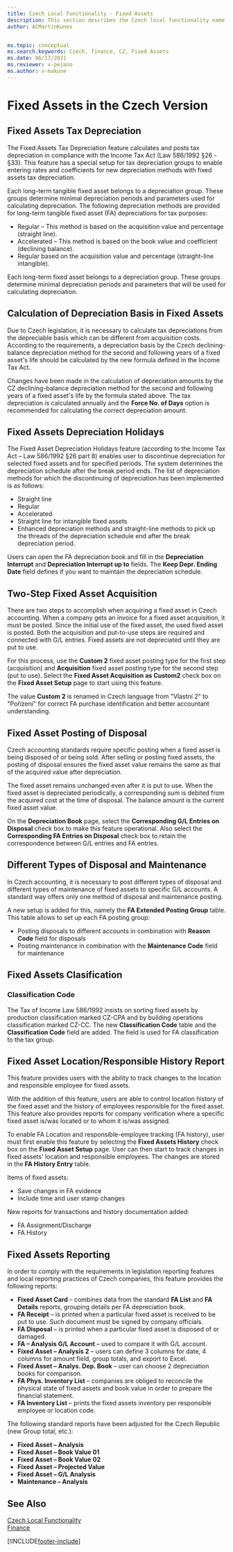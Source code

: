 ```yaml
---
title: Czech Local Functionality - Fixed Assets
description: This section describes the Czech local functionality namely the Fixed Assets Tax Depreciation feature.
author: ACMartinKunes


ms.topic: conceptual
ms.search.keywords: Czech, finance, CZ, Fixed Assets
ms.date: 06/17/2021
ms.reviewer: v-pejano
ms.author: v-makune
---
```


# Fixed Assets in the Czech Version

## Fixed Assets Tax Depreciation

The Fixed Assets Tax Depreciation feature calculates and posts tax depreciation in compliance with the Income Tax Act (Law 586/1992 §26 - §33). This feature has a special setup for tax depreciation groups to enable entering rates and coefficients for new depreciation methods with fixed assets tax depreciation.

Each long-term tangible fixed asset belongs to a depreciation group. These groups determine minimal depreciation periods and parameters used for calculating depreciation. The following depreciation methods are provided for long-term tangible fixed asset (FA) depreciations for tax purposes:

- Regular – This method is based on the acquisition value and percentage (straight line).
- Accelerated – This method is based on the book value and coefficient (declining balance).
- Regular based on the acquisition value and percentage (straight-line intangible).

Each long-term fixed asset belongs to a depreciation group. These groups determine minimal depreciation periods and parameters that will be used for calculating depreciation.

## Calculation of Depreciation Basis in Fixed Assets

Due to Czech legislation, it is necessary to calculate tax depreciations from the depreciable basis which can be different from acquisition costs. According to the requirements, a depreciation basis by the Czech declining-balance depreciation method for the second and following years of a fixed asset's life should be calculated by the new formula defined in the Income Tax Act.

Changes have been made in the calculation of depreciation amounts by the CZ declining-balance depreciation method for the second and following years of a fixed asset's life by the formula stated above. The tax depreciation is calculated annually and the **Force No. of Days** option is recommended for calculating the correct depreciation amount.

## Fixed Assets Depreciation Holidays

The Fixed Asset Depreciation Holidays feature (according to the Income Tax Act – Law 586/1992 §26 part 8) enables user to discontinue depreciation for selected fixed assets and for specified periods. The system determines the depreciation schedule after the break period ends.
The list of depreciation methods for which the discontinuing of depreciation has been implemented is as follows:

- Straight line
- Regular
- Accelerated
- Straight line for intangible fixed assets
- Enhanced depreciation methods and straight-line methods to pick up the threads of the depreciation schedule end after the break depreciation period.  

Users can open the FA depreciation book and fill in the **Depreciation Interrupt** and **Depreciation Interrupt up to** fields. The **Keep Depr. Ending Date** field defines if you want to maintain the depreciation schedule.

## Two-Step Fixed Asset Acquisition

There are two steps to accomplish when acquiring a fixed asset in Czech accounting. When a company gets an invoice for a fixed asset acquisition, it must be posted. Since the initial use of the fixed asset, the used fixed asset is posted. Both the acquisition and put-to-use steps are required and connected with G/L entries. Fixed assets are not depreciated until they are put to use.

For this process, use the **Custom 2** fixed asset posting type for the first step (acquisition) and **Acquisition** fixed asset posting type for the second step (put to use). Select the **Fixed Asset Acquisition as Custom2** check box on the **Fixed Asset Setup** page to start using this feature.

The value **Custom 2** is renamed in Czech language from "Vlastní 2" to "Pořízení" for correct FA purchase identification and better accountant understanding.

## Fixed Asset Posting of Disposal

Czech accounting standards require specific posting when a fixed asset is being disposed of or being sold. After selling or posting fixed assets, the posting of disposal ensures the fixed asset value remains the same as that of the acquired value after depreciation.

The fixed asset remains unchanged even after it is put to use. When the fixed asset is depreciated periodically, a corresponding sum is debited from the acquired cost at the time of disposal. The balance amount is the current fixed asset value.

On the **Depreciation Book** page, select the **Corresponding G/L Entries on Disposal** check box to make this feature operational. Also select the **Corresponding FA Entries on Disposal** check box to retain the correspondence between G/L entries and FA entries.  

## Different Types of Disposal and Maintenance

In Czech accounting, it is necessary to post different types of disposal and different types of maintenance of fixed assets to specific G/L accounts. A standard way offers only one method of disposal and maintenance posting.

A new setup is added for this, namely the **FA Extended Posting Group** table. This table allows to set up each FA posting group:

- Posting disposals to different accounts in combination with **Reason Code** field for disposals
- Posting maintenance in combination with the **Maintenance Code** field for maintenance

## Fixed Assets Clasification

### Classification Code

The Tax of Income Law 586/1992 insists on sorting fixed assets by production classification marked CZ-CPA and by building operations classification marked CZ-CC. The new **Classification Code** table and the **Classification Code** field are added. The field is used for FA classification to the tax group.

## Fixed Asset Location/Responsible History Report

This feature provides users with the ability to track changes to the location and responsible employee for fixed assets.

With the addition of this feature, users are able to control location history of the fixed asset and the history of employees responsible for the fixed asset.
This feature also provides reports for company verification where a specific fixed asset is/was located or to whom it is/was assigned.

To enable FA Location and responsible-employee tracking (FA history), user must first enable this feature by selecting the **Fixed Assets History** check box on the **Fixed Asset Setup** page. User can then start to track changes in fixed assets' location and responsible employees. The changes are stored in the **FA History Entry** table.

Items of fixed assets:
- Save changes in FA evidence
- Include time and user stamp changes

New reports for transactions and history documentation added:
- FA Assignment/Discharge
- FA History

## Fixed Assets Reporting

In order to comply with the requirements in legislation reporting features and local reporting practices of Czech companies, this feature provides the following reports:

- **Fixed Asset Card** – combines data from the standard **FA List** and **FA Details** reports, grouping details per FA depreciation book.
- **FA Receipt** – is printed when a particular fixed asset is received to be put to use. Such document must be signed by company officials.
- **FA Disposal** – is printed when a particular fixed asset is disposed of or damaged.
- **FA – Analysis G/L Account** – used to compare it with G/L account.
- **Fixed Asset – Analysis 2** – users can define 3 columns for date, 4 columns for amount field, group totals, and export to Excel.
- **Fixed Asset – Analys. Dep. Book** – user can choose 2 depreciation books for comparison.
- **FA Phys. Inventory List** – companies are obliged to reconcile the physical state of fixed assets and book value in order to prepare the financial statement.  
- **FA Inventory List** – prints the fixed assets inventory per responsible employee or location code.

The following standard reports have been adjusted for the Czech Republic (new Group total, etc.):
- **Fixed Asset – Analysis**
- **Fixed Asset – Book Value 01**
- **Fixed Asset – Book Value 02**
- **Fixed Asset – Projected Value**
- **Fixed Asset – G/L Analysis**
- **Maintenance – Analysis**

## See Also

[Czech Local Functionality](czech-local-functionality.md)  
[Finance](finance.md)  


[!INCLUDE[footer-include](../../includes/footer-banner.md)]